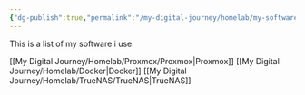 ```yaml
---
{"dg-publish":true,"permalink":"/my-digital-journey/homelab/my-software-of-choice/"}
---
```


This is a list of my software i use.

[[My Digital Journey/Homelab/Proxmox/Proxmox\|Proxmox]]
[[My Digital Journey/Homelab/Docker\|Docker]]
[[My Digital Journey/Homelab/TrueNAS/TrueNAS\|TrueNAS]]


